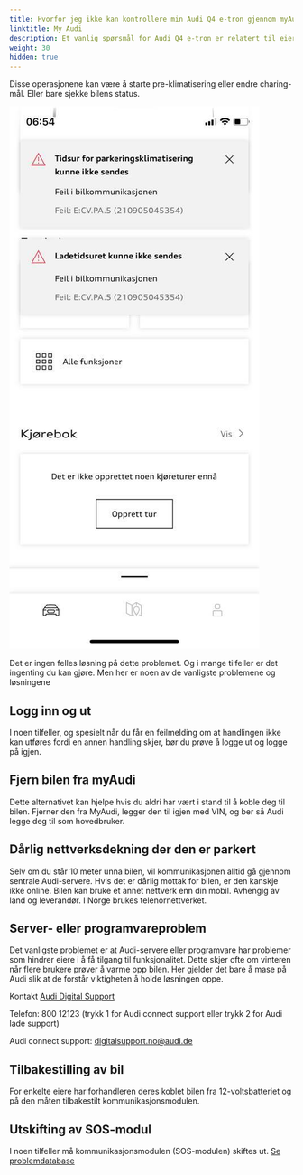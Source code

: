 ```yaml
---
title: Hvorfor jeg ikke kan kontrollere min Audi Q4 e-tron gjennom myAudi appen?
linktitle: My Audi
description: Et vanlig spørsmål for Audi Q4 e-tron er relatert til eiere som har problemer med myAudi-appen og utfører operasjoner.  
weight: 30
hidden: true
---
```


Disse operasjonene kan være å starte pre-klimatisering eller endre charing-mål. Eller bare sjekke bilens status.

![Tilkoblingsproblem](connectissuenb3.jpg "myAudi-feilmelding")

Det er ingen felles løsning på dette problemet. Og i mange tilfeller er det ingenting du kan gjøre. Men her er noen av de vanligste problemene og løsningene

## Logg inn og ut

I noen tilfeller, og spesielt når du får en feilmelding om at handlingen ikke kan utføres fordi en annen handling skjer, bør du prøve å logge ut og logge på igjen.

## Fjern bilen fra myAudi

Dette alternativet kan hjelpe hvis du aldri har vært i stand til å koble deg til bilen. Fjerner den fra MyAudi, legger den til igjen med VIN, og ber så Audi legge deg til som hovedbruker.

## Dårlig nettverksdekning der den er parkert

Selv om du står 10 meter unna bilen, vil kommunikasjonen alltid gå gjennom sentrale Audi-servere. Hvis det er dårlig mottak for bilen, er den kanskje ikke online. Bilen kan bruke et annet nettverk enn din mobil. Avhengig av land og leverandør. I Norge brukes telenornettverket.

## Server- eller programvareproblem

Det vanligste problemet er at Audi-servere eller programvare har problemer som hindrer eiere i å få tilgang til funksjonalitet. Dette skjer ofte
om vinteren når flere brukere prøver å varme opp bilen. Her gjelder det bare å mase på Audi slik at de forstår viktigheten å holde løsningen oppe.

Kontakt [Audi Digital Support](https://my.audi.com/)

Telefon: 800 12123 (trykk 1 for Audi connect support eller trykk 2 for Audi lade support)

Audi connect support:
digitalsupport.no@audi.de

## Tilbakestilling av bil

For enkelte eiere har forhandleren deres koblet bilen fra 12-voltsbatteriet og på den måten tilbakestilt kommunikasjonsmodulen.

## Utskifting av SOS-modul

I noen tilfeller må kommunikasjonsmodulen (SOS-modulen) skiftes ut. [Se problemdatabase](https://github.com/electrichasgoneaudi/q4-e-tron/issues/14)